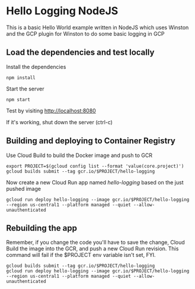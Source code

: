 # Hello Logging NodeJS
This is a basic Hello World example written in NodeJS which uses Winston and the GCP plugin for Winston to do some basic logging in GCP

## Load the dependencies and test locally

Install the dependencies

```
npm install
```

Start the server

```
npm start
```

Test by visiting [http://localhost:8080](http://localhost:8080)

If it's working, shut down the server (ctrl-c)

## Building and deploying to Container Registry

Use Cloud Build to build the Docker image and push to GCR

```
export PROJECT=$(gcloud config list --format 'value(core.project)')
gcloud builds submit --tag gcr.io/$PROJECT/hello-logging
```

Now create a new Cloud Run app named *hello-logging* based on the just pushed image

```
gcloud run deploy hello-logging --image gcr.io/$PROJECT/hello-logging --region us-central1 --platform managed --quiet --allow-unauthenticated
```

## Rebuilding the app
Remember, if you change the code you'll have to save the change, Cloud Build the image into the GCR, and push a new Cloud Run revision. This command will fail if the $PROJECT env variable isn't set, FYI.

```
gcloud builds submit --tag gcr.io/$PROJECT/hello-logging
gcloud run deploy hello-logging --image gcr.io/$PROJECT/hello-logging --region us-central1 --platform managed --quiet --allow-unauthenticated
```
